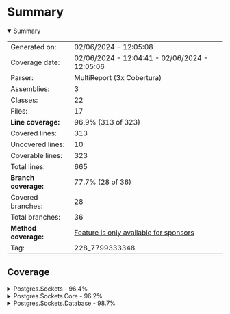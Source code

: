 # Summary
<details open><summary>Summary</summary>

|||
|:---|:---|
| Generated on: | 02/06/2024 - 12:05:08 |
| Coverage date: | 02/06/2024 - 12:04:41 - 02/06/2024 - 12:05:06 |
| Parser: | MultiReport (3x Cobertura) |
| Assemblies: | 3 |
| Classes: | 22 |
| Files: | 17 |
| **Line coverage:** | 96.9% (313 of 323) |
| Covered lines: | 313 |
| Uncovered lines: | 10 |
| Coverable lines: | 323 |
| Total lines: | 665 |
| **Branch coverage:** | 77.7% (28 of 36) |
| Covered branches: | 28 |
| Total branches: | 36 |
| **Method coverage:** | [Feature is only available for sponsors](https://reportgenerator.io/pro) |
| Tag: | 228_7799333348 |

</details>

## Coverage
<details><summary>Postgres.Sockets - 96.4%</summary>

|**Name**|**Line**|**Branch**|
|:---|---:|---:|
|**Postgres.Sockets**|**96.4%**|**81.2%**|
|Postgres.Sockets.Controllers.TestEntityV1Controller|94.2%|78.5%|
|Program|100%|100%|

</details>
<details><summary>Postgres.Sockets.Core - 96.2%</summary>

|**Name**|**Line**|**Branch**|
|:---|---:|---:|
|**Postgres.Sockets.Core**|**96.2%**|**75%**|
|Postgres.Sockets.Core.HostedService.DataListener|88.8%||
|Postgres.Sockets.Core.HostedService.DataListenerJob|85.7%||
|Postgres.Sockets.Core.Incoming.Commands.DeleteTestEntityCommand|100%||
|Postgres.Sockets.Core.Incoming.Commands.DeleteTestEntityCommandHandler|100%||
|Postgres.Sockets.Core.Incoming.Commands.InsertTestEntityCommandHandler|100%||
|Postgres.Sockets.Core.Incoming.Commands.UpdateTestEntityCommandHandler|100%||
|Postgres.Sockets.Core.Incoming.Queries.GetTestEntitiesQueryHandler|100%||
|Postgres.Sockets.Core.Incoming.Queries.GetTestEntityQuery|100%||
|Postgres.Sockets.Core.Incoming.Queries.GetTestEntityQueryHandler|100%||
|Postgres.Sockets.Core.NotificationMessage|100%||
|Postgres.Sockets.Core.Outgoing.TestEntityData|100%||
|Postgres.Sockets.Core.TableData|100%||
|Postgres.Sockets.Core.TestEntitiesResponse|100%||
|Postgres.Sockets.Core.TestEntity|100%||
|Postgres.Sockets.Core.TestEntityRequest|100%||
|Postgres.Sockets.Core.WebSocketContext|100%||
|Postgres.Sockets.Core.WebSocketManager|94.8%|75%|

</details>
<details><summary>Postgres.Sockets.Database - 98.7%</summary>

|**Name**|**Line**|**Branch**|
|:---|---:|---:|
|**Postgres.Sockets.Database**|**98.7%**|**75%**|
|Postgres.Sockets.Database.PostgresDbContext|100%|100%|
|Postgres.Sockets.Database.TestEntityDataConfiguration|100%||
|Postgres.Sockets.Database.TestEntityRepository|98.1%|50%|

</details>
